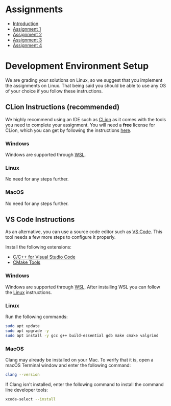 # Assignments
- [Introduction](docs/README.md)
- [Assignment 1](pa1.md)
- [Assignment 2](docs/pa2.md)
- [Assignment 3](docs/pa3.md)
- [Assignment 4](docs/pa4.md)

# Development Environment Setup

We are grading your solutions on Linux, so we suggest that you implement the assignments on Linux.
That being said you should be able to use any OS of your choice if you follow these instructions.

## CLion Instructions (recommended)

We highly recommend using an IDE such as [CLion](https://www.jetbrains.com/clion/) as it comes with the tools you need to complete your assignment. You will need a **free** license for CLion, which you can get by following the instructions [here](https://www.jetbrains.com/shop/eform/students).

### Windows

Windows are supported through [WSL](https://learn.microsoft.com/en-us/windows/wsl/install).

### Linux

No need for any steps further.

### MacOS

No need for any steps further.

## VS Code Instructions

As an alternative, you can use a source code editor such as [VS Code](https://code.visualstudio.com/). This tool needs a few more steps to configure it properly.

Install the following extensions:
- [C/C++ for Visual Studio Code](https://marketplace.visualstudio.com/items?itemName=ms-vscode.cpptools)
- [CMake Tools](https://marketplace.visualstudio.com/items?itemName=ms-vscode.cmake-tools)

### Windows

Windows are supported through [WSL](https://learn.microsoft.com/en-us/windows/wsl/install).
After installing WSL you can follow the [Linux](#linux-1) instructions.

### Linux

Run the following commands:
```bash
sudo apt update
sudo apt upgrade -y
sudo apt install -y gcc g++ build-essential gdb make cmake valgrind
```

### MacOS

Clang may already be installed on your Mac. To verify that it is, open a macOS Terminal window and enter the following command:
```zsh
clang --version
```
If Clang isn't installed, enter the following command to install the command line developer tools:
```zsh
xcode-select --install
```
